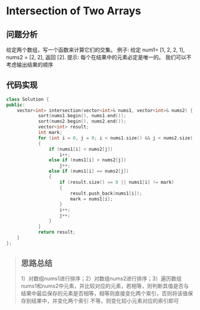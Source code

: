 # Intersection of Two Arrays
## 问题分析
给定两个数组，写一个函数来计算它们的交集。
例子:
 给定 num1= [1, 2, 2, 1], nums2 = [2, 2], 返回 [2].
提示:
每个在结果中的元素必定是唯一的。
我们可以不考虑输出结果的顺序
## 代码实现
```cpp
class Solution {
public:
    vector<int> intersection(vector<int>& nums1, vector<int>& nums2) { 
            sort(nums1.begin(), nums1.end());
            sort(nums2.begin(), nums2.end());
            vector<int> result;
            int mark;
            for (int i = 0, j = 0; i < nums1.size() && j < nums2.size(); )
            {
                if (nums1[i] < nums2[j])
                    i++;
                else if (nums1[i] > nums2[j])
                    j++;
                else if (nums1[i] == nums2[j])
                {
                    if (result.size() == 0 || nums1[i] != mark)
                    {
                        result.push_back(nums1[i]);
                        mark = nums1[i];
                    }
                    i++;
                    j++;
                }
            } 
            return result;
    }
};
```
>## 思路总结
>1）对数组nums1进行排序；2）对数组nums2进行排序；3）遍历数组nums1和nums2中元素，并比较对应的元素，若相等，则判断其值是否与结果中最后保存的元素是否相等，相等则直接变化两个索引，否则将该值保存到结果中，并变化两个索引
不等，则变化较小元素对应的索引即可
